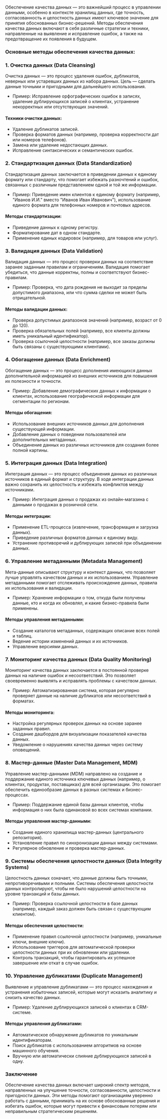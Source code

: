Обеспечение качества данных — это важнейший процесс в управлении данными, особенно в контексте хранилищ данных, где точность, согласованность и целостность данных имеют ключевое значение для принятия обоснованных бизнес-решений. Методы обеспечения качества данных включают в себя различные стратегии и техники, направленные на выявление и исправление ошибок, а также на предотвращение их появления в будущем.

### Основные методы обеспечения качества данных:

### 1. Очистка данных (Data Cleansing)
Очистка данных — это процесс удаления ошибок, дубликатов, неверных или устаревших данных из набора данных. Цель — сделать данные точными и пригодными для дальнейшего использования.

- Пример: Исправление орфографических ошибок в записях, удаление дублирующихся записей о клиентах, устранение некорректных или отсутствующих значений.

#### Техники очистки данных:
- Удаление дубликатов записей.
- Проверка форматов данных (например, проверка корректности дат или номеров телефонов).
- Замена или удаление недостающих данных.
- Исправление синтаксических и семантических ошибок.

### 2. Стандартизация данных (Data Standardization)
Стандартизация данных заключается в приведении данных к единому формату или стандарту, что помогает избежать разночтений и ошибок, связанных с различным представлением одной и той же информации.

- Пример: Приведение имен клиентов к единому формату (например, "Иванов И.И." вместо "Иванов Иван Иванович"), использование единого формата для телефонных номеров и почтовых адресов.

#### Методы стандартизации:
- Приведение данных к одному регистру.
- Форматирование дат в одном стандарте.
- Применение единых кодировок (например, для товаров или услуг).

### 3. Валидация данных (Data Validation)
Валидация данных — это процесс проверки данных на соответствие заранее заданным правилам и ограничениям. Валидация помогает убедиться, что данные корректны, полны и соответствуют бизнес-правилам.

- Пример: Проверка, что дата рождения не выходит за пределы допустимого диапазона, или что сумма сделки не может быть отрицательной.

#### Методы валидации данных:
- Проверка допустимых диапазонов значений (например, возраст от 0 до 120).
- Проверка обязательных полей (например, все клиенты должны иметь уникальный идентификатор).
- Проверка ссылочной целостности (например, все заказы должны быть связаны с существующими клиентами).

### 4. Обогащение данных (Data Enrichment)
Обогащение данных — это процесс дополнения имеющихся данных дополнительной информацией из внешних источников для повышения их полезности и точности.

- Пример: Добавление демографических данных к информации о клиентах, использование географической информации для сегментации по регионам.

#### Методы обогащения:
- Использование внешних источников данных для дополнения существующей информации.
- Добавление данных о поведении пользователей или дополнительных метаданных.
- Объединение данных из различных источников для создания более полной картины.

### 5. Интеграция данных (Data Integration)
Интеграция данных — это процесс объединения данных из различных источников в единый формат и структуру. В ходе интеграции данных важно сохранить их целостность и избежать конфликтов между источниками.

- Пример: Интеграция данных о продажах из онлайн-магазина с данными о продажах в розничной сети.

#### Методы интеграции:
- Применение ETL-процесса (извлечение, трансформация и загрузка данных).
- Приведение различных форматов данных к единому виду.
- Устранение противоречий и дублирующих записей при объединении данных.

### 6. Управление метаданными (Metadata Management)
Мета-данные описывают структуру и контекст данных, что позволяет лучше управлять качеством данных и их использованием. Управление метаданными помогает отслеживать происхождение данных, правила их использования и валидации.

- Пример: Хранение информации о том, откуда были получены данные, кто и когда их обновлял, и какие бизнес-правила были применены.
#### Методы управления метаданными:
- Создание каталогов метаданных, содержащих описание всех полей и таблиц.
- Ведение истории изменений данных и их источников.
- Управление версиями данных.

### 7. Мониторинг качества данных (Data Quality Monitoring)
Мониторинг качества данных заключается в постоянной проверке данных на наличие ошибок и несоответствий. Это позволяет своевременно выявлять и исправлять проблемы с качеством данных.

- Пример: Автоматизированная система, которая регулярно проверяет данные на наличие дубликатов или несоответствий в форматах.

#### Методы мониторинга:
- Настройка регулярных проверок данных на основе заранее заданных правил.
- Создание дашбордов для визуализации показателей качества данных.
- Уведомление о нарушениях качества данных через систему оповещений.

### 8. Мастер-данные (Master Data Management, MDM)
Управление мастер-данными (MDM) направлено на создание и поддержание единого источника ключевых данных (например, о клиентах, продуктах, поставщиках) для всей организации. Это помогает обеспечить единообразие данных в разных системах и бизнес-процессах.

- Пример: Поддержание единой базы данных клиентов, чтобы информация о них была одинаковой во всех системах компании.

#### Методы управления мастер-данными:
- Создание единого хранилища мастер-данных (центрального репозитория).
- Установление правил по синхронизации данных между системами.
- Регулярное обновление и проверка мастер-данных.

### 9. Системы обеспечения целостности данных (Data Integrity Systems)
Целостность данных означает, что данные должны быть точными, непротиворечивыми и полными. Системы обеспечения целостности данных контролируют, чтобы не было нарушений целостности на уровне транзакций и базы данных.

- Пример: Проверка ссылочной целостности в базе данных (например, каждый заказ должен быть связан с существующим клиентом).

#### Методы обеспечения целостности:
- Применение правил ссылочной целостности (например, уникальные ключи, внешние ключи).
- Использование триггеров для автоматической проверки целостности данных при их обновлении или удалении.
- Контроль транзакций, чтобы гарантировать их успешное завершение или откат в случае ошибок.

### 10. Управление дубликатами (Duplicate Management)
Выявление и управление дубликатами — это процесс нахождения и устранения избыточных записей, которые могут исказить аналитику и снизить качество данных.

- Пример: Удаление дублирующихся записей о клиентах в CRM-системе.

#### Методы управления дубликатами:
- Автоматическое обнаружение дубликатов по уникальным идентификаторам.
- Поиск дубликатов с использованием алгоритмов на основе машинного обучения.
- Вручную или автоматически слияние дублирующихся записей в одну.

### Заключение
Обеспечение качества данных включает широкий спектр методов, направленных на улучшение точности, согласованности, целостности и пригодности данных. Эти методы помогают организациям уверенно работать с данными, принимать на их основе обоснованные решения и избегать ошибок, которые могут привести к финансовым потерям или неправильным стратегическим решениям.